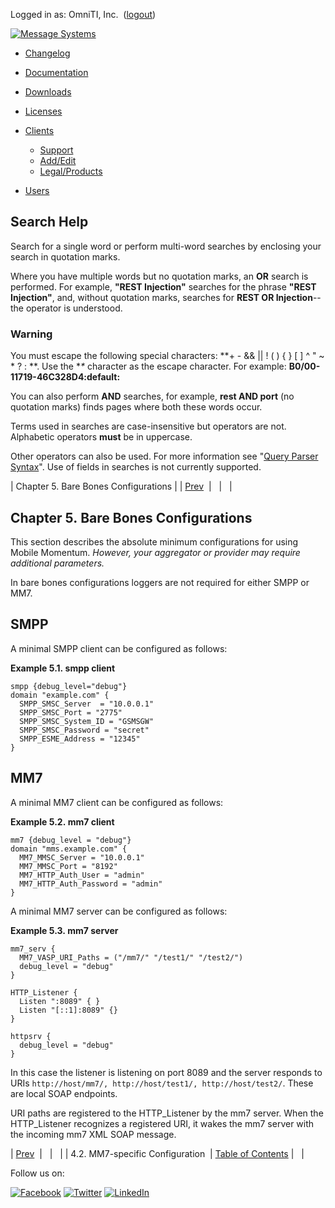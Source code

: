 Logged in as: OmniTI, Inc.  ([logout](https://support.messagesystems.com/logout.php))

[![Message Systems](https://support.messagesystems.com/images/ms-white205.png)](https://support.messagesystems.com/start.php) 

*   [Changelog](https://support.messagesystems.com/start.php?show=changelog)
*   [Documentation](https://support.messagesystems.com/docs/)
*   [Downloads](https://support.messagesystems.com/start.php)

*   [Licenses](https://support.messagesystems.com/license_summary.php)
*   <a href="">Clients</a>
    *   [Support](https://support.messagesystems.com/cs.php)
    *   [Add/Edit](https://support.messagesystems.com/edit_client.php)
    *   [Legal/Products](https://support.messagesystems.com/edit_products.php)
*   [Users](https://support.messagesystems.com/edit_customer.php)

## Search Help

Search for a single word or perform multi-word searches by enclosing your search in quotation marks.

Where you have multiple words but no quotation marks, an **OR** search is performed. For example, **"REST Injection"** searches for the phrase **"REST Injection"**, and, without quotation marks, searches for **REST OR Injection**--the operator is understood.

### Warning

You must escape the following special characters: **+ - && || ! ( ) { } [ ] ^ " ~ * ? : \**. Use the **\** character as the escape character. For example: **B0/00-11719-46C328D4\:default\:**

You can also perform **AND** searches, for example, **rest AND port** (no quotation marks) finds pages where both these words occur.

Terms used in searches are case-insensitive but operators are not. Alphabetic operators **must** be in uppercase.

Other operators can also be used. For more information see "[Query Parser Syntax](https://lucene.apache.org/core/old_versioned_docs/versions/3_0_0/queryparsersyntax.html)". Use of fields in searches is not currently supported.

| Chapter 5. Bare Bones Configurations |
| [Prev](quickmob.mm7.specific.php)  |   |   |

## Chapter 5. Bare Bones Configurations

This section describes the absolute minimum configurations for using Mobile Momentum. *However, your aggregator or provider may require additional parameters.* 

In bare bones configurations loggers are not required for either SMPP or MM7.

## SMPP

A minimal SMPP client can be configured as follows:

<a name="quickmob.bare.bones.smpp.client"></a>

**Example 5.1. smpp client**

```
smpp {debug_level="debug"}
domain "example.com" {
  SMPP_SMSC_Server  = "10.0.0.1"
  SMPP_SMSC_Port = "2775"
  SMPP_SMSC_System_ID = "GSMSGW"
  SMPP_SMSC_Password = "secret"
  SMPP_ESME_Address = "12345"
}
```

## MM7

A minimal MM7 client can be configured as follows:

<a name="quickmob.bare.bones.mm7.client"></a>

**Example 5.2. mm7 client**

```
mm7 {debug_level = "debug"}
domain "mms.example.com" {
  MM7_MMSC_Server = "10.0.0.1"
  MM7_MMSC_Port = "8192"
  MM7_HTTP_Auth_User = "admin"
  MM7_HTTP_Auth_Password = "admin"
}
```

A minimal MM7 server can be configured as follows:

<a name="quickmob.bare.bones.mm7.server"></a>

**Example 5.3. mm7 server**

```
mm7_serv {
  MM7_VASP_URI_Paths = ("/mm7/" "/test1/" "/test2/")
  debug_level = "debug"
}

HTTP_Listener {
  Listen ":8089" { }
  Listen "[::1]:8089" {}
}

httpsrv {
  debug_level = "debug"
}
```

In this case the listener is listening on port 8089 and the server responds to URIs `http://host/mm7/, http://host/test1/, http://host/test2/`. These are local SOAP endpoints.

URI paths are registered to the HTTP_Listener by the mm7 server. When the HTTP_Listener recognizes a registered URI, it wakes the mm7 server with the incoming mm7 XML SOAP message.

| [Prev](quickmob.mm7.specific.php)  |   |   |
| 4.2. MM7-specific Configuration  | [Table of Contents](index.php) |   |

Follow us on:

[![Facebook](https://support.messagesystems.com/images/icon-facebook.png)](http://www.facebook.com/messagesystems) [![Twitter](https://support.messagesystems.com/images/icon-twitter.png)](http://twitter.com/#!/MessageSystems) [![LinkedIn](https://support.messagesystems.com/images/icon-linkedin.png)](http://www.linkedin.com/company/message-systems)